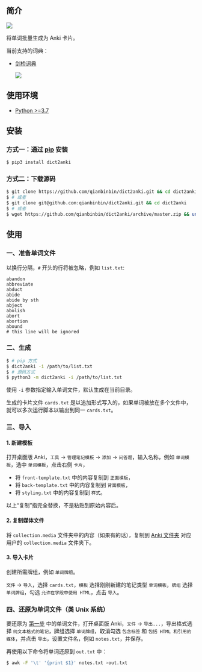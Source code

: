 ## 简介

![](images/usage.svg)

将单词批量生成为 Anki 卡片。

当前支持的词典：

- [剑桥词典](https://dictionary.cambridge.org/zhs/%E8%AF%8D%E5%85%B8/%E8%8B%B1%E8%AF%AD-%E6%B1%89%E8%AF%AD-%E7%AE%80%E4%BD%93/)

  ![](images/mac-preview.png)

## 使用环境

- [Python >=3.7](https://www.python.org/)

## 安装

### 方式一：通过 [pip](https://pip.pypa.io/en/stable/installing/) 安装

```sh
$ pip3 install dict2anki
```

### 方式二：下载源码

```sh
$ git clone https://github.com/qianbinbin/dict2anki.git && cd dict2anki
$ # 或者
$ git clone git@github.com:qianbinbin/dict2anki.git && cd dict2anki
$ # 或者
$ wget https://github.com/qianbinbin/dict2anki/archive/master.zip && unzip master.zip && cd dict2anki-master
```

## 使用

### 一、准备单词文件

以换行分隔，`#` 开头的行将被忽略，例如 `list.txt`:

```
abandon
abbreviate
abduct
abide
abide by sth
abject
abolish
abort
abortion
abound
# this line will be ignored
```

### 二、生成


```sh
$ # pip 方式
$ dict2anki -i /path/to/list.txt
$ # 源码方式
$ python3 -m dict2anki -i /path/to/list.txt
```

使用 `-i` 参数指定输入单词文件，默认生成在当前目录。

生成的卡片文件 `cards.txt` 是以追加形式写入的，如果单词被放在多个文件中，就可以多次运行脚本以输出到同一 `cards.txt`。

### 三、导入

#### 1. 新建模板

打开桌面版 Anki，`工具` -> `管理笔记模板` -> `添加` -> `问答题`，输入名称，例如 `单词模板`，选中 `单词模板`，点击右侧 `卡片`，

- 将 `front-template.txt` 中的内容复制到 `正面模板`，
- 将 `back-template.txt` 中的内容复制到 `背面模板`，
- 将 `styling.txt` 中的内容复制到 `样式`。

以上“复制”指完全替换，不是粘贴到原始内容后。

#### 2. 复制媒体文件

将 `collection.media` 文件夹中的内容（如果有的话），复制到 [Anki 文件夹](https://docs.ankiweb.net/files.html#file-locations) 对应用户的 `collection.media` 文件夹下。

#### 3. 导入卡片

创建所需牌组，例如 `单词牌组`。

`文件` -> `导入`，选择 `cards.txt`，`模板` 选择刚刚新建的笔记类型 `单词模板`，`牌组` 选择 `单词牌组`，勾选 `允许在字段中使用 HTML`，点击 `导入`。

### 四、还原为单词文件（类 Unix 系统）

要还原为 [第一步](#一准备单词文件) 中的单词文件，打开桌面版 Anki，`文件` -> `导出...`，导出格式选择 `纯文本格式的笔记`，牌组选择 `单词牌组`，取消勾选 `包含标签` 和 `包括 HTML 和引用的媒体`，并点击 `导出`，设置文件名，例如 `notes.txt`，并保存。

再使用以下命令将单词还原到 `out.txt` 中：

```sh
$ awk -F '\t' '{print $1}' notes.txt >out.txt
```

